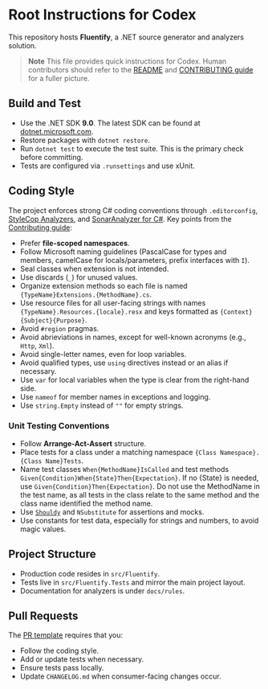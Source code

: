 # Root Instructions for Codex

This repository hosts **Fluentify**, a .NET source generator and analyzers solution.

> **Note**
> This file provides quick instructions for Codex. Human contributors should refer to the
> [README](README.md) and [CONTRIBUTING guide](.github/CONTRIBUTING.md) for a fuller picture.

## Build and Test

- Use the .NET SDK **9.0**. The latest SDK can be found at [dotnet.microsoft.com](https://dotnet.microsoft.com/).
- Restore packages with `dotnet restore`.
- Run `dotnet test` to execute the test suite. This is the primary check before committing.
- Tests are configured via `.runsettings` and use xUnit.

## Coding Style

The project enforces strong C# coding conventions through `.editorconfig`, [StyleCop Analyzers](https://github.com/DotNetAnalyzers/StyleCopAnalyzers), and [SonarAnalyzer for C#](https://github.com/SonarSource/sonar-dotnet). Key points from the [Contributing guide](.github/CONTRIBUTING.md):

- Prefer **file-scoped namespaces**.
- Follow Microsoft naming guidelines (PascalCase for types and members, camelCase for locals/parameters, prefix interfaces with `I`).
- Seal classes when extension is not intended.
- Use discards (`_`) for unused values.
- Organize extension methods so each file is named `{TypeName}Extensions.{MethodName}.cs`.
- Use resource files for all user-facing strings with names `{TypeName}.Resources.{locale}.resx` and keys formatted as `{Context}{Subject}{Purpose}`.
- Avoid `#region` pragmas.
- Avoid abrieviations in names, except for well-known acronyms (e.g., `Http`, `Xml`).
- Avoid single-letter names, even for loop variables.
- Avoid qualified types, use `using` directives instead or an alias if necessary.
- Use `var` for local variables when the type is clear from the right-hand side.
- Use `nameof` for member names in exceptions and logging.
- Use `string.Empty` instead of `""` for empty strings.

### Unit Testing Conventions

- Follow **Arrange-Act-Assert** structure.
- Place tests for a class under a matching namespace `{Class Namespace}.{Class Name}Tests`.
- Name test classes `When{MethodName}IsCalled` and test methods `Given{Condition}When{State}Then{Expectation}`. If no {State} is needed, use `Given{Condition}Then{Expectation}`. Do not use the MethodName in the test name, as all tests in the class relate to the same method and the class name identified the method name.
- Use [`Shouldy`](https://docs.shouldly.org/) and `NSubstitute` for assertions and mocks.
- Use constants for test data, especially for strings and numbers, to avoid magic values.

## Project Structure

- Production code resides in `src/Fluentify`.
- Tests live in `src/Fluentify.Tests` and mirror the main project layout.
- Documentation for analyzers is under `docs/rules`.

## Pull Requests

The [PR template](.github/pull_request_template.md) requires that you:

- Follow the coding style.
- Add or update tests when necessary.
- Ensure tests pass locally.
- Update `CHANGELOG.md` when consumer-facing changes occur.